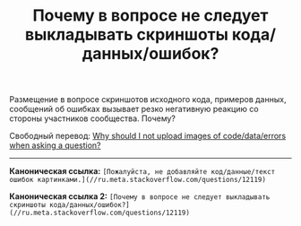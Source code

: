 ﻿---
title: "Почему в вопросе не следует выкладывать скриншоты кода/данных/ошибок?"
se.owner.user_id: 229437
se.owner.display_name: "Akina"
se.owner.link: "https://ru.meta.stackoverflow.com/users/229437/akina"
se.link: "https://ru.meta.stackoverflow.com/questions/12119/%d0%9f%d0%be%d1%87%d0%b5%d0%bc%d1%83-%d0%b2-%d0%b2%d0%be%d0%bf%d1%80%d0%be%d1%81%d0%b5-%d0%bd%d0%b5-%d1%81%d0%bb%d0%b5%d0%b4%d1%83%d0%b5%d1%82-%d0%b2%d1%8b%d0%ba%d0%bb%d0%b0%d0%b4%d1%8b%d0%b2%d0%b0%d1%82%d1%8c-%d1%81%d0%ba%d1%80%d0%b8%d0%bd%d1%88%d0%be%d1%82%d1%8b-%d0%ba%d0%be%d0%b4%d0%b0-%d0%b4%d0%b0%d0%bd%d0%bd%d1%8b%d1%85-%d0%be%d1%88%d0%b8%d0%b1%d0%be%d0%ba"
se.question_id: 12119
se.post_type: question
---
<p>Размещение в вопросе скриншотов исходного кода, примеров данных, сообщений об ошибках вызывает резко негативную реакцию со стороны участников сообщества. Почему?</p>
<p>Свободный перевод: <a href="https://meta.stackoverflow.com/questions/285551/why-should-i-not-upload-images-of-code-data-errors-when-asking-a-question">Why should I not upload images of code/data/errors when asking a question?</a></p>
<hr />
<p><strong>Каноническая ссылка:</strong> <code>[Пожалуйста, не добавляйте код/данные/текст ошибок картинками.](//ru.meta.stackoverflow.com/questions/12119)</code></p>
<p><strong>Каноническая ссылка 2:</strong> <code>[Почему в вопросе не следует выкладывать скриншоты кода/данных/ошибок?](//ru.meta.stackoverflow.com/questions/12119)</code></p>
